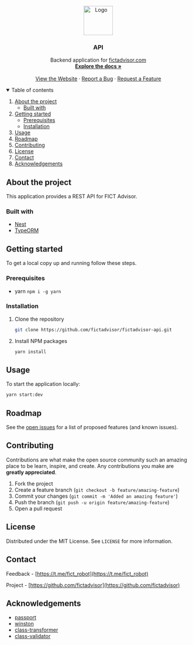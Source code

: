<p align="center">
  <a href="https://github.com/fictadvisor/fictadvisor-api">
    <img src="https://i.imgur.com/ChzUSaU.png" alt="Logo" width="80px">
  </a>

  <h3 align="center">API</h3>

  <p align="center">
    Backend application for <a href="https://fictadvisor.com">fictadvisor.com</a>
    <br />
    <a href="https://github.com/fictadvisor/documentation"><strong>Explore the docs »</strong></a>
    <br />
    <br />
    <a href="https://fictadvisor.com">View the Website</a>
    ·
    <a href="https://github.com/fictadvisor/fictadvisor-web/issues">Report a Bug</a>
    ·
    <a href="https://github.com/fictadvisor/fictadvisor-web/issues">Request a Feature</a>
  </p>
</p>

<details open="open">
  <summary>Table of contents</summary>
  <ol>
    <li>
      <a href="#about-the-project">About the project</a>
      <ul>
        <li><a href="#built-with">Built with</a></li>
      </ul>
    </li>
    <li>
      <a href="#getting-started">Getting started</a>
      <ul>
        <li><a href="#prerequisites">Prerequisites</a></li>
        <li><a href="#installation">Installation</a></li>
      </ul>
    </li>
    <li><a href="#usage">Usage</a></li>
    <li><a href="#roadmap">Roadmap</a></li>
    <li><a href="#contributing">Contributing</a></li>
    <li><a href="#license">License</a></li>
    <li><a href="#contact">Contact</a></li>
    <li><a href="#acknowledgements">Acknowledgements</a></li>
  </ol>
</details>

## About the project
This application provides a REST API for FICT Advisor.

### Built with

* [Nest](https://github.com/nestjs/nest)
* [TypeORM](https://github.com/typeorm/typeorm)

## Getting started

To get a local copy up and running follow these steps.

### Prerequisites

* yarn `npm i -g yarn`

### Installation

1. Clone the repository
   ```sh
   git clone https://github.com/fictadvisor/fictadvisor-api.git
   ```
2. Install NPM packages
   ```sh
   yarn install
   ```

## Usage

To start the application locally: 
```sh
yarn start:dev
```

## Roadmap

See the [open issues](https://github.com/fictadvisor/fictadvisor-api/issues) for a list of proposed features (and known issues).

## Contributing

Contributions are what make the open source community such an amazing place to be learn, inspire, and create. Any contributions you make are **greatly appreciated**.

1. Fork the project
2. Create a feature branch (`git checkout -b feature/amazing-feature`)
3. Commit your changes (`git commit -m 'Added an amazing feature'`)
4. Push the branch (`git push -u origin feature/amazing-feature`)
5. Open a pull request

## License

Distributed under the MIT License. See `LICENSE` for more information.

## Contact

Feedback - [https://t.me/fict_robot](https://t.me/fict_robot)

Project - [https://github.com/fictadvisor](https://github.com/fictadvisor)

## Acknowledgements
* [passport](https://github.com/jaredhanson/passport)
* [winston](https://github.com/winstonjs/winston)
* [class-transformer](https://github.com/typestack/class-transformer)
* [class-validator](https://github.com/typestack/class-validator)
